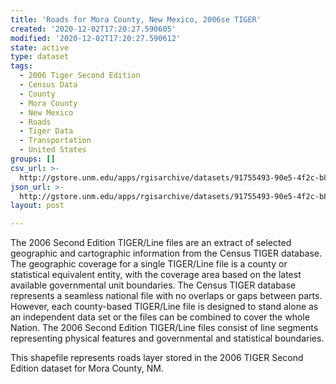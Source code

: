 ```yaml
---
title: 'Roads for Mora County, New Mexico, 2006se TIGER'
created: '2020-12-02T17:20:27.590605'
modified: '2020-12-02T17:20:27.590612'
state: active
type: dataset
tags:
  - 2006 Tiger Second Edition
  - Census Data
  - County
  - Mora County
  - New Mexico
  - Roads
  - Tiger Data
  - Transportation
  - United States
groups: []
csv_url: >-
  http://gstore.unm.edu/apps/rgisarchive/datasets/91755493-90e5-4f2c-b8f6-7724e435809d/tgr2006se_mora_lka.derived.csv
json_url: >-
  http://gstore.unm.edu/apps/rgisarchive/datasets/91755493-90e5-4f2c-b8f6-7724e435809d/tgr2006se_mora_lka.derived.json
layout: post

---
```

The 2006 Second Edition TIGER/Line files are an extract of selected geographic and cartographic information from the Census TIGER database.  The geographic coverage for a single TIGER/Line file is a county or statistical equivalent entity, with the coverage area based on the latest available governmental unit boundaries. The Census TIGER database represents a seamless national file with no overlaps or gaps between parts.  However, each county-based TIGER/Line file is designed to stand alone as an independent data set or the files can be combined to cover the whole Nation.  The 2006 Second Edition  TIGER/Line files consist of line segments representing physical features and governmental and statistical boundaries.  

This shapefile represents roads layer stored in the 2006 TIGER Second Edition dataset for Mora County, NM.
